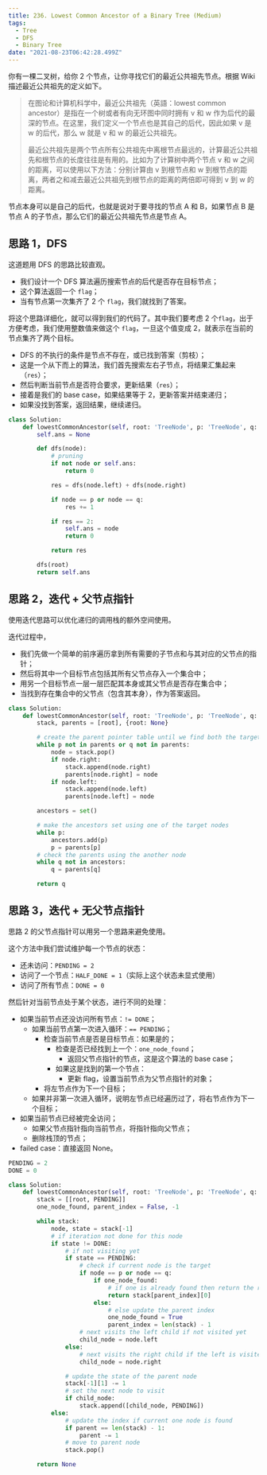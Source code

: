 ```yaml
---
title: 236. Lowest Common Ancestor of a Binary Tree (Medium)
tags:
  - Tree
  - DFS
  - Binary Tree
date: "2021-08-23T06:42:28.499Z"
---
```


你有一棵二叉树，给你 2 个节点，让你寻找它们的最近公共祖先节点。根据 Wiki 描述最近公共祖先的定义如下。

> 在图论和计算机科学中，最近公共祖先（英語：lowest common ancestor）是指在一个树或者有向无环图中同时拥有 v 和 w 作为后代的最深的节点。在这里，我们定义一个节点也是其自己的后代，因此如果 v 是 w 的后代，那么 w 就是 v 和 w 的最近公共祖先。
>
> 最近公共祖先是两个节点所有公共祖先中离根节点最远的，计算最近公共祖先和根节点的长度往往是有用的。比如为了计算树中两个节点 v 和 w 之间的距离，可以使用以下方法：分别计算由 v 到根节点和 w 到根节点的距离，两者之和减去最近公共祖先到根节点的距离的两倍即可得到 v 到 w 的距离。

节点本身可以是自己的后代，也就是说对于要寻找的节点 A 和 B，如果节点 B 是节点 A 的子节点，那么它们的最近公共祖先节点是节点 A。

<!-- more -->

## 思路 1，DFS

这道题用 DFS 的思路比较直观。

- 我们设计一个 DFS 算法遍历搜索节点的后代是否存在目标节点；
- 这个算法返回一个 `flag`；
- 当有节点第一次集齐了 2 个 `flag`，我们就找到了答案。

将这个思路详细化，就可以得到我们的代码了。其中我们要考虑 2 个`flag`，出于方便考虑，我们使用整数值来做这个 `flag`，一旦这个值变成 2，就表示在当前的节点集齐了两个目标。

- DFS 的不执行的条件是节点不存在，或已找到答案（剪枝）；
- 这是一个从下而上的算法，我们首先搜索左右子节点，将结果汇集起来（`res`）；
- 然后判断当前节点是否符合要求，更新结果（`res`）；
- 接着是我们的 base case，如果结果等于 2，更新答案并结束递归；
- 如果没找到答案，返回结果，继续递归。

```python
class Solution:
    def lowestCommonAncestor(self, root: 'TreeNode', p: 'TreeNode', q: 'TreeNode') -> 'TreeNode':
        self.ans = None

        def dfs(node):
            # pruning
            if not node or self.ans:
                return 0

            res = dfs(node.left) + dfs(node.right)

            if node == p or node == q:
                res += 1

            if res == 2:
                self.ans = node
                return 0

            return res

        dfs(root)
        return self.ans
```

## 思路 2，迭代 + 父节点指针

使用迭代思路可以优化递归的调用栈的额外空间使用。

迭代过程中，

- 我们先做一个简单的前序遍历拿到所有需要的子节点和与其对应的父节点的指针；
- 然后将其中一个目标节点包括其所有父节点存入一个集合中；
- 用另一个目标节点一层一层匹配其本身或其父节点是否存在集合中；
- 当找到存在集合中的父节点（包含其本身），作为答案返回。

```python
class Solution:
    def lowestCommonAncestor(self, root: 'TreeNode', p: 'TreeNode', q: 'TreeNode') -> 'TreeNode':
        stack, parents = [root], {root: None}

        # create the parent pointer table until we find both the target nodes
        while p not in parents or q not in parents:
            node = stack.pop()
            if node.right:
                stack.append(node.right)
                parents[node.right] = node
            if node.left:
                stack.append(node.left)
                parents[node.left] = node

        ancestors = set()

        # make the ancestors set using one of the target nodes
        while p:
            ancestors.add(p)
            p = parents[p]
        # check the parents using the another node
        while q not in ancestors:
            q = parents[q]

        return q
```

## 思路 3，迭代 + 无父节点指针

思路 2 的父节点指针可以用另一个思路来避免使用。

这个方法中我们尝试维护每一个节点的状态：

- 还未访问：`PENDING = 2`
- 访问了一个节点：`HALF_DONE = 1`（实际上这个状态未显式使用）
- 访问了所有节点：`DONE = 0`

然后针对当前节点处于某个状态，进行不同的处理：

- 如果当前节点还没访问所有节点：`!= DONE`；
  - 如果当前节点第一次进入循环：`== PENDING`；
    - 检查当前节点是否是目标节点：如果是的；
      - 检查是否已经找到上一个：`one_node_found`；
        - 返回父节点指针的节点，这是这个算法的 base case；
      - 如果这是找到的第一个节点：
        - 更新 flag，设置当前节点为父节点指针的对象；
    - 将左节点作为下一个目标；
  - 如果并非第一次进入循环，说明左节点已经遍历过了，将右节点作为下一个目标；
- 如果当前节点已经被完全访问；
  - 如果父节点指针指向当前节点，将指针指向父节点；
  - 删除栈顶的节点；
- failed case：直接返回 None。

```python
PENDING = 2
DONE = 0

class Solution:
    def lowestCommonAncestor(self, root: 'TreeNode', p: 'TreeNode', q: 'TreeNode') -> 'TreeNode':
        stack = [[root, PENDING]]
        one_node_found, parent_index = False, -1

        while stack:
            node, state = stack[-1]
            # if iteration not done for this node
            if state != DONE:
                # if not visiting yet
                if state == PENDING:
                    # check if current node is the target
                    if node == p or node == q:
                        if one_node_found:
                            # if one is already found then return the result
                            return stack[parent_index][0]
                        else:
                            # else update the parent index
                            one_node_found = True
                            parent_index = len(stack) - 1
                    # next visits the left child if not visited yet
                    child_node = node.left
                else:
                    # next visits the right child if the left is visited
                    child_node = node.right

                # update the state of the parent node
                stack[-1][1] -= 1
                # set the next node to visit
                if child_node:
                    stack.append([child_node, PENDING])
            else:
                # update the index if current one node is found
                if parent == len(stack) - 1:
                    parent -= 1
                # move to parent node
                stack.pop()

        return None
```
